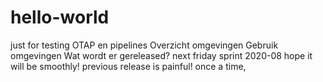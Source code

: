 # hello-world
just for testing
OTAP en pipelines
Overzicht omgevingen
Gebruik omgevingen
Wat wordt er gereleased?
next friday sprint 2020-08 hope it will be smoothly!
previous release is painful!
once a time,

